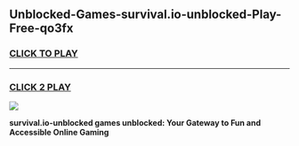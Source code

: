 
## Unblocked-Games-survival.io-unblocked-Play-Free-qo3fx
<h3>
<a href="https://premium76.site?title=survival.io-unblocked&ref=18A1">CLICK TO PLAY</a></h3>
<hr>

<h3>
<a href="https://premium76.site?title=survival.io-unblocked&ref=18A1">CLICK 2 PLAY</a>
  
</h3>

<a href="https://premium76.site?title=survival.io-unblocked&ref=18A1"><img src="https://clearcache.store/games.png"></a>


**survival.io-unblocked games unblocked: Your Gateway to Fun and Accessible Online Gaming**
